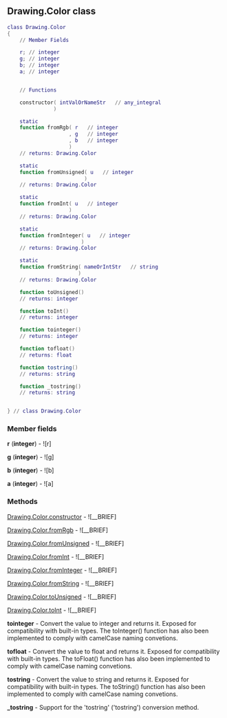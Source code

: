 ## Drawing.Color class


```lua
class Drawing.Color
{
    // Member Fields

    r; // integer
    g; // integer
    b; // integer
    a; // integer


    // Functions

    constructor( intValOrNameStr   // any_integral
               )

    static
    function fromRgb( r   // integer
                    , g   // integer
                    , b   // integer
                    )
    // returns: Drawing.Color

    static
    function fromUnsigned( u   // integer
                         )
    // returns: Drawing.Color

    static
    function fromInt( u   // integer
                    )
    // returns: Drawing.Color

    static
    function fromInteger( u   // integer
                        )
    // returns: Drawing.Color

    static
    function fromString( nameOrIntStr   // string
                       )
    // returns: Drawing.Color

    function toUnsigned()
    // returns: integer

    function toInt()
    // returns: integer

    function tointeger()
    // returns: integer

    function tofloat()
    // returns: float

    function tostring()
    // returns: string

    function _tostring()
    // returns: string


} // class Drawing.Color
```



### Member fields

**r** (**integer**) - ![r]

**g** (**integer**) - ![g]

**b** (**integer**) - ![b]

**a** (**integer**) - ![a]


### Methods


[Drawing.Color.constructor](../Drawing/Color/constructor.md) - ![__BRIEF]


[Drawing.Color.fromRgb](../Drawing/Color/fromRgb.md) - ![__BRIEF]


[Drawing.Color.fromUnsigned](../Drawing/Color/fromUnsigned.md) - ![__BRIEF]


[Drawing.Color.fromInt](../Drawing/Color/fromInt.md) - ![__BRIEF]


[Drawing.Color.fromInteger](../Drawing/Color/fromInteger.md) - ![__BRIEF]


[Drawing.Color.fromString](../Drawing/Color/fromString.md) - ![__BRIEF]


[Drawing.Color.toUnsigned](../Drawing/Color/toUnsigned.md) - ![__BRIEF]


[Drawing.Color.toInt](../Drawing/Color/toInt.md) - ![__BRIEF]


**tointeger** - Convert the value to integer and returns it. Exposed for compatibility with built-in types. The toInteger() function has also been implemented to comply with camelCase naming convetions.


**tofloat** - Convert the value to float and returns it. Exposed for compatibility with built-in types. The toFloat() function has also been implemented to comply with camelCase naming convetions.


**tostring** - Convert the value to string and returns it. Exposed for compatibility with built-in types. The toString() function has also been implemented to comply with camelCase naming convetions.


**_tostring** - Support for the 'tostring' ('tostring') conversion method.


